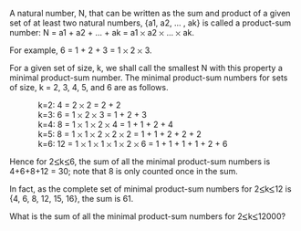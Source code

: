    <p>A natural number, N, that can be written as the sum and product of a given set of at least two natural numbers, {a1, a2, ... , ak} is called a product-sum number: N = a1 + a2 + ... + ak = a1 <img src='images/symbol_times.gif' width='9' height='9' alt='&times;' border='0' style='vertical-align:middle;' /> a2 <img src='images/symbol_times.gif' width='9' height='9' alt='&times;' border='0' style='vertical-align:middle;' /> ... <img src='images/symbol_times.gif' width='9' height='9' alt='&times;' border='0' style='vertical-align:middle;' /> ak.</p> <p>For example, 6 = 1 + 2 + 3 = 1 <img src='images/symbol_times.gif' width='9' height='9' alt='&times;' border='0' style='vertical-align:middle;' /> 2 <img src='images/symbol_times.gif' width='9' height='9' alt='&times;' border='0' style='vertical-align:middle;' /> 3.</p> <p>For a given set of size, k, we shall call the smallest N with this property a minimal product-sum number. The minimal product-sum numbers for sets of size, k = 2, 3, 4, 5, and 6 are as follows.</p> <p style='margin-left:50px;'>k=2: 4 = 2 <img src='images/symbol_times.gif' width='9' height='9' alt='&times;' border='0' style='vertical-align:middle;' /> 2 = 2 + 2<br /> k=3: 6 = 1 <img src='images/symbol_times.gif' width='9' height='9' alt='&times;' border='0' style='vertical-align:middle;' /> 2 <img src='images/symbol_times.gif' width='9' height='9' alt='&times;' border='0' style='vertical-align:middle;' /> 3 = 1 + 2 + 3<br /> k=4: 8 = 1 <img src='images/symbol_times.gif' width='9' height='9' alt='&times;' border='0' style='vertical-align:middle;' /> 1 <img src='images/symbol_times.gif' width='9' height='9' alt='&times;' border='0' style='vertical-align:middle;' /> 2 <img src='images/symbol_times.gif' width='9' height='9' alt='&times;' border='0' style='vertical-align:middle;' /> 4 = 1 + 1 + 2 + 4<br /> k=5: 8 = 1 <img src='images/symbol_times.gif' width='9' height='9' alt='&times;' border='0' style='vertical-align:middle;' /> 1 <img src='images/symbol_times.gif' width='9' height='9' alt='&times;' border='0' style='vertical-align:middle;' /> 2 <img src='images/symbol_times.gif' width='9' height='9' alt='&times;' border='0' style='vertical-align:middle;' /> 2 <img src='images/symbol_times.gif' width='9' height='9' alt='&times;' border='0' style='vertical-align:middle;' /> 2  = 1 + 1 + 2 + 2 + 2<br /> k=6: 12 = 1 <img src='images/symbol_times.gif' width='9' height='9' alt='&times;' border='0' style='vertical-align:middle;' /> 1 <img src='images/symbol_times.gif' width='9' height='9' alt='&times;' border='0' style='vertical-align:middle;' /> 1 <img src='images/symbol_times.gif' width='9' height='9' alt='&times;' border='0' style='vertical-align:middle;' /> 1 <img src='images/symbol_times.gif' width='9' height='9' alt='&times;' border='0' style='vertical-align:middle;' /> 2 <img src='images/symbol_times.gif' width='9' height='9' alt='&times;' border='0' style='vertical-align:middle;' /> 6 = 1 + 1 + 1 + 1 + 2 + 6</p> <p>Hence for 2<img src='images/symbol_le.gif' width='10' height='12' alt='&le;' border='0' style='vertical-align:middle;' />k<img src='images/symbol_le.gif' width='10' height='12' alt='&le;' border='0' style='vertical-align:middle;' />6, the sum of all the minimal product-sum numbers is 4+6+8+12 = 30; note that 8 is only counted once in the sum.</p> <p>In fact, as the complete set of minimal product-sum numbers for 2<img src='images/symbol_le.gif' width='10' height='12' alt='&le;' border='0' style='vertical-align:middle;' />k<img src='images/symbol_le.gif' width='10' height='12' alt='&le;' border='0' style='vertical-align:middle;' />12 is {4, 6, 8, 12, 15, 16}, the sum is 61.</p> <p>What is the sum of all the minimal product-sum numbers for 2<img src='images/symbol_le.gif' width='10' height='12' alt='&le;' border='0' style='vertical-align:middle;' />k<img src='images/symbol_le.gif' width='10' height='12' alt='&le;' border='0' style='vertical-align:middle;' />12000?</p>   